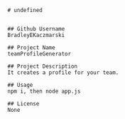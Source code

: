 
    # undefined
    

    ## Github Username
    BradleyEKaczmarski
    
    ## Project Name
    teamProfileGenerator

    ## Project Description
    It creates a profile for your team.

    ## Usage
    npm i, then node app.js

    ## License
    None
